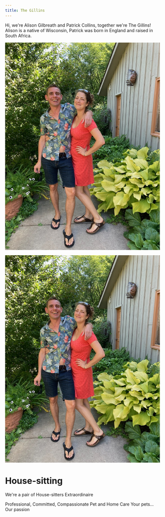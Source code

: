 ```yaml
---
title: The Gillins
---
```


Hi, we're Alison Gilbreath and Patrick Collins, together we're The Gillins!  Alison is a native of Wisconsin, Patrick was born in England and raised in South Africa.

![Alison and Patrick](/images/AlisonAndPatrick.JPG)

<img src="/images/AlisonAndPatrick.JPG">

# House-sitting

We're a pair of House-sitters Extraordinaire

Professional, Committed, Compassionate Pet and Home Care
Your pets... Our passion 